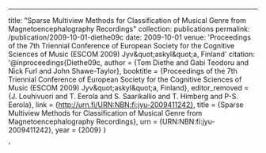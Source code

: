 ---
title: "Sparse Multiview Methods for Classification of Musical Genre from
Magnetoencephalography Recordings"
collection: publications
permalink: /publication/2009-10-01-diethe09c
date: 2009-10-01
venue: 'Proceedings of the 7th Triennial Conference of European Society for
the Cognitive Sciences of Music (ESCOM 2009) Jyv\&quot;askyl\&quot;a, Finland'
citation: '@inproceedings{Diethe09c,
 author = {Tom Diethe and Gabi Teodoru and Nick Furl and John Shawe-Taylor},
 booktitle = {Proceedings of the 7th Triennial Conference of European Society for
the Cognitive Sciences of Music (ESCOM 2009) Jyv\&quot;askyl\&quot;a, Finland},
 editor_removed = {J. Louhivuori and T. Eerola and S. Saarikallio and T. Himberg and
P-S. Eerola},
 link = {http://urn.fi/URN:NBN:fi:jyu-2009411242},
 title = {Sparse Multiview Methods for Classification of Musical Genre from
Magnetoencephalography Recordings},
 urn = {URN:NBN:fi:jyu-2009411242},
 year = {2009}
}

'